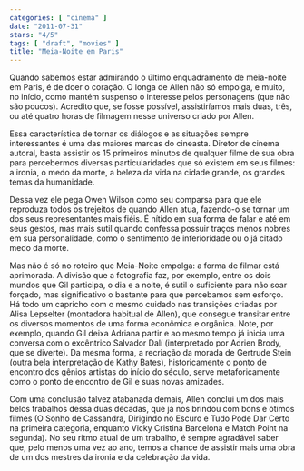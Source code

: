 ```yaml
---
categories: [ "cinema" ]
date: "2011-07-31"
stars: "4/5"
tags: [ "draft", "movies" ]
title: "Meia-Noite em Paris"
---
```

Quando sabemos estar admirando o último enquadramento de meia-noite em
Paris, é de doer o coração. O longa de Allen não só empolga, e muito,
no início, como mantém suspenso o interesse pelos personagens (que não
são poucos). Acredito que, se fosse possível, assistiríamos mais duas,
três, ou até quatro horas de filmagem nesse universo criado por Allen.

Essa característica de tornar os diálogos e as situações sempre
interessantes é uma das maiores marcas do cineasta. Diretor de cinema
autoral, basta assistir os 15 primeiros minutos de qualquer filme de sua
obra para percebermos diversas particularidades que só existem em seus
filmes: a ironia, o medo da morte, a beleza da vida na cidade grande,
os grandes temas da humanidade.

Dessa vez ele pega Owen Wilson como seu comparsa para que ele reproduza
todos os trejeitos de quando Allen atua, fazendo-o se tornar um dos seus
representantes mais fiéis. É nítido em sua forma de falar e até em
seus gestos, mas mais sutil quando confessa possuir traços menos nobres
em sua personalidade, como o sentimento de inferioridade ou o já citado
medo da morte.

Mas não é só no roteiro que Meia-Noite empolga: a forma de filmar
está aprimorada. A divisão que a fotografia faz, por exemplo,
entre os dois mundos que Gil participa, o dia e a noite, é sutil o
suficiente para não soar forçado, mas significativo o bastante para
que percebamos sem esforço. Há todo um capricho com o mesmo cuidado nas
transições criadas por Alisa Lepselter (montadora habitual de Allen),
que consegue transitar entre os diversos momentos de uma forma econômica
e orgânica. Note, por exemplo, quando Gil deixa Adriana partir e ao
mesmo tempo já inicia uma conversa com o excêntrico Salvador Dalí
(interpretado por Adrien Brody, que se diverte). Da mesma forma, a
recriação da morada de Gertrude Stein (outra bela interpretação de
Kathy Bates), historicamente o ponto de encontro dos gênios artistas
do início do século, serve metaforicamente como o ponto de encontro
de Gil e suas novas amizades.

Com uma conclusão talvez atabanada demais, Allen conclui um dos mais
belos trabalhos dessa duas décadas, que já nos brindou com bons e
ótimos filmes (O Sonho de Cassandra, Dirigindo no Escuro e Tudo Pode Dar
Certo na primeira categoria, enquanto Vicky Cristina Barcelona e Match
Point na segunda). No seu ritmo atual de um trabalho, é sempre agradável
saber que, pelo menos uma vez ao ano, temos a chance de assistir mais
uma obra de um dos mestres da ironia e da celebração da vida.

